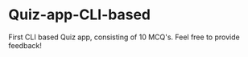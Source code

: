 # Quiz-app-CLI-based
First CLI based Quiz app, consisting of 10 MCQ's. Feel free to provide feedback!
